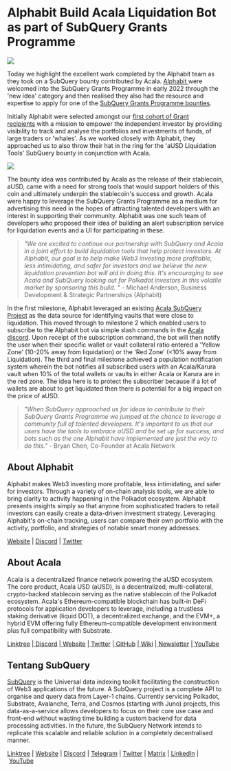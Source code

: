 # Alphabit Build Acala Liquidation Bot as part of SubQuery Grants Programme

![](https://miro.medium.com/max/1400/0*R0NRwYB5a3NFgLG2)

Today we highlight the excellent work completed by the Alphabit team as they took on a SubQuery bounty contributed by Acala. [Alphabit ](https://www.polkadata.xyz/)were welcomed into the SubQuery Grants Programme in early 2022 through the 'new idea' category and then realised they also had the resource and expertise to apply for one of the [SubQuery Grants Programme bounties](https://subquery.network/grants).

Initially Alphabit were selected amongst our [first cohort of Grant recipients](../blogs/20220223-grants-first-cohort.md) with a mission to empower the independent investor by providing visibility to track and analyse the portfolios and investments of funds, of large traders or 'whales'. As we worked closely with Alphabit, they approached us to also throw their hat in the ring for the 'aUSD Liquidation Tools' SubQuery bounty in conjunction with Acala.

![](https://miro.medium.com/max/1400/1*K0jLlO9n6BOxZvfgY-RhnQ.png)

The bounty idea was contributed by Acala as the release of their stablecoin, aUSD, came with a need for strong tools that would support holders of this coin and ultimately underpin the stablecoin's success and growth. Acala were happy to leverage the SubQuery Grants Programme as a medium for advertising this need in the hopes of attracting talented developers with an interest in supporting their community. Alphabit was one such team of developers who proposed their idea of building an alert subscription service for liquidation events and a UI for participating in these.

> _"We are excited to continue our partnership with SubQuery and Acala in a joint effort to build liquidation tools that help protect investors. At Alphabit, our goal is to help make Web3 investing more profitable, less intimidating, and safer for investors and we believe the new liquidation prevention bot will aid in doing this. It's encouraging to see Acala and SubQuery looking out for Polkadot investors in this volatile market by sponsoring this build. "_ - Michael Anderson, Business Development & Strategic Partnerships (Alphabit)

In the first milestone, Alphabit leveraged an existing [Acala SubQuery Project](https://explorer.subquery.network/subquery/AcalaNetwork/karura-loan) as the data source for identifying vaults that were close to liquidation. This moved through to milestone 2 which enabled users to subscribe to the Alphabit bot via simple slash commands in the [Acala discord](https://discord.com/invite/6QHVY4X). Upon receipt of the subscription command, the bot will then notify the user when their specific wallet or vault collateral ratio entered a 'Yellow Zone' (10-20% away from liquidation) or the 'Red Zone' (<10% away from Liquidation). The third and final milestone achieved a population notification system wherein the bot notifies all subscribed users with an Acala/Karura vault when 10% of the total wallets or vaults in either Acala or Karura are in the red zone. The idea here is to protect the subscriber because if a lot of wallets are about to get liquidated then there is potential for a big impact on the price of aUSD.

> _"When SubQuery approached us for ideas to contribute to their SubQuery Grants Programme we jumped at the chance to leverage a community full of talented developers. It's important to us that our users have the tools to embrace aUSD and be set up for success, and bots such as the one Alphabit have implemented are just the way to do this."_ - Bryan Chen, Co-Founder at Acala Network

## About Alphabit

Alphabit makes Web3 investing more profitable, less intimidating, and safer for investors. Through a variety of on-chain analysis tools, we are able to bring clarity to activity happening in the Polkadot ecosystem. Alphabit presents insights simply so that anyone from sophisticated traders to retail investors can easily create a data-driven investment strategy. Leveraging Alphabit's on-chain tracking, users can compare their own portfolio with the activity, portfolio, and strategies of notable smart money addresses.

[Website](https://www.polkadata.xyz/) | [Discord](https://discord.com/invite/wSv2vH9QBf) | [Twitter](https://twitter.com/Alphabit_ai)

## About Acala

Acala is a decentralized finance network powering the aUSD ecosystem. The core product, Acala USD (aUSD), is a decentralized, multi-collateral, crypto-backed stablecoin serving as the native stablecoin of the Polkadot ecosystem. Acala's Ethereum-compatible blockchain has built-in DeFi protocols for application developers to leverage, including a trustless staking derivative (liquid DOT), a decentralized exchange, and the EVM+, a hybrid EVM offering fully Ethereum-compatible development environment plus full compatibility with Substrate.

[Linktree](https://linktr.ee/acalanetwork) |[ Discord](https://discord.gg/vdbFVCH) |[ Website](https://acala.network/) |[ Twitter](https://twitter.com/AcalaNetwork) |[ GitHub](https://github.com/AcalaNetwork/Acala) |[ Wiki](https://github.com/AcalaNetwork/Acala/wiki) |[ Newsletter](https://share.hsforms.com/1X9RxkXk-R62I0VNbATaDXw4h8qc) |[ YouTube](http://youtube.com/c/acalanetwork)

## Tentang SubQuery

[SubQuery](https://subquery.network/) is the Universal data indexing toolkit facilitating the construction of Web3 applications of the future. A SubQuery project is a complete API to organise and query data from Layer-1 chains. Currently servicing Polkadot, Substrate, Avalanche, Terra, and Cosmos (starting with Juno) projects, this data-as-a-service allows developers to focus on their core use case and front-end without wasting time building a custom backend for data processing activities. In the future, the SubQuery Network intends to replicate this scalable and reliable solution in a completely decentralised manner.

​​[Linktree](https://linktr.ee/subquerynetwork) | [Website](https://subquery.network/) | [Discord](https://discord.com/invite/78zg8aBSMG) | [Telegram](https://t.me/subquerynetwork) | [Twitter](https://twitter.com/subquerynetwork) | [Matrix](https://matrix.to/#/#subquery:matrix.org) | [LinkedIn](https://www.linkedin.com/company/subquery) | [YouTube](https://www.youtube.com/channel/UCi1a6NUUjegcLHDFLr7CqLw)
